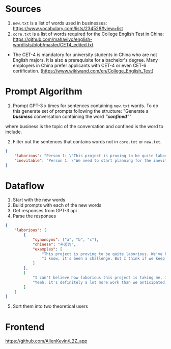 # Sources
1. `new.txt` is a list of words used in businesses: https://www.vocabulary.com/lists/234528#view=list
2. `core.txt` is a list of words required for the College English Test in China: https://github.com/mahavivo/english-wordlists/blob/master/CET4_edited.txt
* The CET-4 is mandatory for university students in China who are not English majors. It is also a prerequisite for a bachelor's degree. Many employers in China prefer applicants with CET-4 or even CET-6 certification. (https://www.wikiwand.com/en/College_English_Test)

# Prompt Algorithm
1. Prompt GPT-3 x times for sentences containing `new.txt` words.
To do this generate set of prompts following the structure:
"Generate a ___business___ conversation containing the word ___"confined"___"

where business is the topic of the conversation and confined is the word to include.

2. Filter out the sentences that contains words not in `core.txt` or `new.txt`. 

```json
{
    "laborious": "Person 1: \"This project is proving to be quite laborious. We've been working on it for weeks and still haven't made much progress.\"\n\nPerson 2: \"I know, it's been a challenge. But I think if we keep at it, we'll eventually get there.\"",
    "inevitable": "Person 1: \"We need to start planning for the inevitable changes that will come with the new regulations.\"\n\nPerson 2: "Yes, it's inevitable that we'll have to make some adjustments. What do you think our first step should be?\""
}
```

# Dataflow
1. Start with the new words
2. Build prompts with each of the new words
3. Get responses from GPT-3 api
4. Parse the responses
```json
{
    "laborious": [
        {
            "synonoyms": ["a", "b", "c"],
            "chinese": "辛苦的",
            "examples": [
                "This project is proving to be quite laborious. We've been working on it for weeks and still haven't made much progress.",
                "I know, it's been a challenge. But I think if we keep at it, we'll eventually get there."
            ]
        },
        [
            "I can't believe how laborious this project is taking me. I thought it would be much easier!",
            "Yeah, it's definitely a lot more work than we anticipated. But I'm sure if we keep at it, we'll get it done eventually."
        ]
    ]
}
```
5. Sort them into two theoretical users

# Frontend

https://github.com/AlienKevin/L2Z_app
